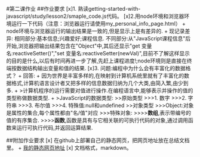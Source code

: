 #第二课作业
##作业要求
[x]1. 熟读getting-started-with-javascript/study/lesson2/smaple_code.js代码。
[x]2.用node环境和浏览器环境运行一下代码（注意：浏览器运行请使用my_personal_info_page.html）
    + node环境与浏览器运行的输出结果是一致的,但是显示上是有差异的.
    + 现记录差异:
        相同部分:基本信息;兴趣爱好;课程信息.
        不同部分:从"JavaScript课程信息"后开始,浏览器把输出结果包含在"Object"中,其后还显示"get 变量名:reactiveSetter()","set 变量名:reactiveSetter(newVal)",目前不了解这样显示的目的是什么,以后有时间再进一步了解,先赶上课程进度!;node环境则是直接在终端按数据结构输出变量和值的结果.
[x]3. 问题:编程中为什么会有丰富化的数据格式？
    + 回答:
    + 因为世界是丰富多样的,在映射到计算机系统里就有了丰富化的数据格式,计算机语言设计者又把多样的信息数据归纳为几个大类,由简入繁,由少到多.
    + >计算机程序的运行需要对值进行操作.在编程语言中,能够表示并操作的值的类型称做数据类型.
    + >JavaScript的数据类型:
    >>原始类型
    >>>1. 数字
    >>>2. 字符串
    >>>3. 布尔值
    >>>4. 特殊值:null和undefined
    >>对象类型
    >>>Object:对象是属性的集合,每个属性都由"名/值"对应
    >>>特殊对象:
    >>>>**数组**,表示带编号的值的有序集合.
    >>>>**函数**,函数是具有与它相关联的可执行代码的对象,通过调用函数来运行可执行代码,并返回运算结果.

##附加作业要求
[x] 在github上部署自己的静态网页，把网页地址放在总结文档里。
    + [我的静态网页地址](https://windblewsails.github.io/myFirst-repository/)
[x] 文档格式，markdown。